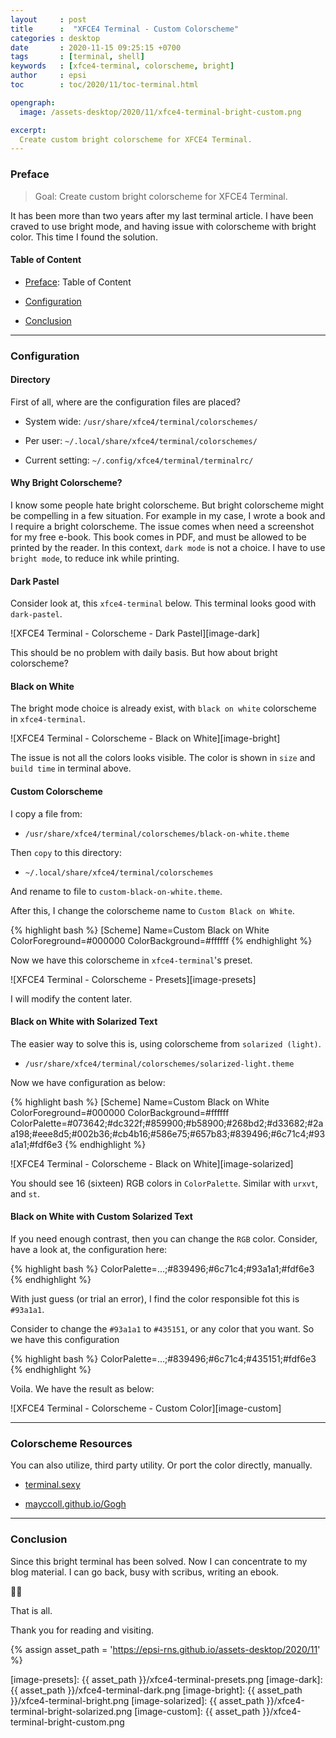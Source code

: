 ```yaml
---
layout     : post
title      :  "XFCE4 Terminal - Custom Colorscheme"
categories : desktop
date       : 2020-11-15 09:25:15 +0700
tags       : [terminal, shell]
keywords   : [xfce4-terminal, colorscheme, bright]
author     : epsi
toc        : toc/2020/11/toc-terminal.html

opengraph:
  image: /assets-desktop/2020/11/xfce4-terminal-bright-custom.png

excerpt:
  Create custom bright colorscheme for XFCE4 Terminal.
---
```


<a name="preface"></a>

### Preface

> Goal: Create custom bright colorscheme for XFCE4 Terminal.

It has been more than two years after my last terminal article.
I have been craved to use bright mode,
and having issue with colorscheme with bright color.
This time I found the solution.

#### Table of Content

* [Preface](#preface): Table of Content

* [Configuration](#configuration)

* [Conclusion](#conclusion)

-- -- --

<a name="configuration"></a>

### Configuration

#### Directory

First of all, where are the configuration files are placed?

* System wide: `/usr/share/xfce4/terminal/colorschemes/`

* Per user: `~/.local/share/xfce4/terminal/colorschemes/`

* Current setting: `~/.config/xfce4/terminal/terminalrc/`

#### Why Bright Colorscheme?

I know some people hate bright colorscheme.
But bright colorscheme might be compelling in a few situation.
For example in my case, I wrote a book and I require a bright colorscheme.
The issue comes when need a screenshot for my free e-book.
This book comes in PDF, and must be allowed to be printed by the reader.
In this context, `dark mode` is not a choice.
I have to use `bright mode`, to reduce ink while printing.

#### Dark Pastel

Consider look at, this `xfce4-terminal` below.
This terminal looks good with `dark-pastel`.

![XFCE4 Terminal - Colorscheme - Dark Pastel][image-dark]

This should be no problem with daily basis.
But how about bright colorscheme?

#### Black on White

The bright mode choice is already exist,
with `black on white` colorscheme in `xfce4-terminal`.

![XFCE4 Terminal - Colorscheme - Black on White][image-bright]

The issue is not all the colors looks visible.
The color is shown in `size` and `build time` in terminal above.

#### Custom Colorscheme

I copy a file from:

* `/usr/share/xfce4/terminal/colorschemes/black-on-white.theme`

Then `copy` to this directory:

* `~/.local/share/xfce4/terminal/colorschemes`

And rename to file to `custom-black-on-white.theme`.

After this, I change the colorscheme name to `Custom Black on White`.

{% highlight bash %}
[Scheme]
Name=Custom Black on White
ColorForeground=#000000
ColorBackground=#ffffff
{% endhighlight %}

Now we have this colorscheme in `xfce4-terminal`'s preset.

![XFCE4 Terminal - Colorscheme - Presets][image-presets]

I will modify the content later.

#### Black on White with Solarized Text

The easier way to solve this is,
using colorscheme from `solarized (light)`.

* `/usr/share/xfce4/terminal/colorschemes/solarized-light.theme`

Now we have configuration as below:

{% highlight bash %}
[Scheme]
Name=Custom Black on White
ColorForeground=#000000
ColorBackground=#ffffff
ColorPalette=#073642;#dc322f;#859900;#b58900;#268bd2;#d33682;#2aa198;#eee8d5;#002b36;#cb4b16;#586e75;#657b83;#839496;#6c71c4;#93a1a1;#fdf6e3
{% endhighlight %}

![XFCE4 Terminal - Colorscheme - Black on White][image-solarized]

You should see 16 (sixteen) RGB colors in `ColorPalette`.
Similar with `urxvt`, and `st`.

#### Black on White with Custom Solarized Text

If you need enough contrast, then you can change the `RGB` color.
Consider, have a look at, the configuration here:

{% highlight bash %}
ColorPalette=...;#839496;#6c71c4;#93a1a1;#fdf6e3
{% endhighlight %}

With just guess (or trial an error),
I find the color responsible fot this is `#93a1a1`.

Consider to change the `#93a1a1` to  `#435151`,
or any color that you want.
So we have this configuration

{% highlight bash %}
ColorPalette=...;#839496;#6c71c4;#435151;#fdf6e3
{% endhighlight %}

Voila. We have the result as below:

![XFCE4 Terminal - Colorscheme - Custom Color][image-custom]

-- -- --

### Colorscheme Resources

You can also utilize, third party utility.
Or port the color directly, manually.

* [terminal.sexy](https://terminal.sexy/)

* [mayccoll.github.io/Gogh](https://mayccoll.github.io/Gogh/)

-- -- --

<a name="conclusion"></a>

### Conclusion

Since this bright terminal has been solved.
Now I can concentrate to my blog material.
I can go back, busy with scribus, writing an ebook.

🙏🏽

That is all.

Thank you for reading and visiting.

[//]: <> ( -- -- -- links below -- -- -- )
{% assign asset_path = 'https://epsi-rns.github.io/assets-desktop/2020/11' %}

[image-presets]:    {{ asset_path }}/xfce4-terminal-presets.png
[image-dark]:       {{ asset_path }}/xfce4-terminal-dark.png
[image-bright]:     {{ asset_path }}/xfce4-terminal-bright.png
[image-solarized]:  {{ asset_path }}/xfce4-terminal-bright-solarized.png
[image-custom]:     {{ asset_path }}/xfce4-terminal-bright-custom.png
